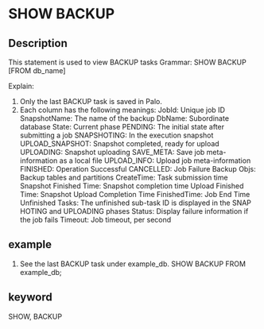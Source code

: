 # SHOW BACKUP
## Description
This statement is used to view BACKUP tasks
Grammar:
SHOW BACKUP [FROM db_name]

Explain:
1. Only the last BACKUP task is saved in Palo.
2. Each column has the following meanings:
JobId: Unique job ID
SnapshotName: The name of the backup
DbName: Subordinate database
State: Current phase
PENDING: The initial state after submitting a job
SNAPSHOTING: In the execution snapshot
UPLOAD_SNAPSHOT: Snapshot completed, ready for upload
UPLOADING: Snapshot uploading
SAVE_META: Save job meta-information as a local file
UPLOAD_INFO: Upload job meta-information
FINISHED: Operation Successful
CANCELLED: Job Failure
Backup Objs: Backup tables and partitions
CreateTime: Task submission time
Snapshot Finished Time: Snapshot completion time
Upload Finished Time: Snapshot Upload Completion Time
FinishedTime: Job End Time
Unfinished Tasks: The unfinished sub-task ID is displayed in the SNAP HOTING and UPLOADING phases
Status: Display failure information if the job fails
Timeout: Job timeout, per second

## example
1. See the last BACKUP task under example_db.
SHOW BACKUP FROM example_db;

## keyword
SHOW, BACKUP

